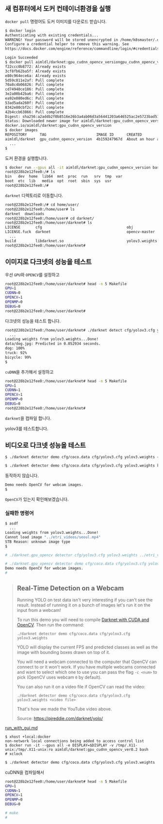 





## 새 컴퓨터에서 도커 컨테이너환경을 실행

`docker pull` 명령어도 도커 이미지를 다운로드 받습니다.

```bash
$ docker login
Authenticating with existing credentials...
WARNING! Your password will be stored unencrypted in /home/k8smaster/.docker/config.json.
Configure a credential helper to remove this warning. See
https://docs.docker.com/engine/reference/commandline/login/#credentials-store

Login Succeeded
$ docker pull aimldl/darknet:gpu_cudnn_opencv_versiongpu_cudnn_opencv_version: Pulling from aimldl/darknet
f22ccc0b8772: Already exists 
3cf8fb62ba5f: Already exists 
e80c964ece6a: Already exists 
5d59c811e2af: Pull complete 
70a8c4b06826: Pull complete 
cd74940ce186: Pull complete 
3e2a00b42ba6: Pull complete 
ea92e080ed6c: Pull complete 
53ad5ada260f: Pull complete 
8342e80cbf2c: Pull complete 
42b4ccb63866: Pull complete 
Digest: sha256:a2addb2f0b8516e26b3a4ab06d3a56441203a646525ac2e5723bad51d54be3c6
Status: Downloaded newer image for aimldl/darknet:gpu_cudnn_opencv_version
docker.io/aimldl/darknet:gpu_cudnn_opencv_version
$ docker images
REPOSITORY      TAG                       IMAGE ID      CREATED            SIZE
aimldl/darknet  gpu_cudnn_opencv_version  4b159247967d  About an hour ago  6.51GB
  ...
$
```

도커 환경을 실행합니다. 

```bash
$ docker run --gpus all -it aimldl/darknet:gpu_cudnn_opencv_version bash
root@228b2e12fee0:/# ls
bin   dev  home  lib64  mnt  proc  run   srv  tmp  var
boot  etc  lib   media  opt  root  sbin  sys  usr
root@228b2e12fee0:/#
```

`darknet` 디렉토리로 이동합니다.

```bash
root@228b2e12fee0:/# cd home/user/
root@228b2e12fee0:/home/user# ls
darknet  downloads
root@228b2e12fee0:/home/user# cd darknet/
root@228b2e12fee0:/home/user/darknet# ls
LICENSE       cfg                                       obj
LICENSE.fuck  darknet                                   opencv-master
  ...
build         libdarknet.so                             yolov3.weights
root@228b2e12fee0:/home/user/darknet#
```

## 이미지로 다크넷의 성능을 테스트

우선 `GPU`와 `OPENCV`를 설정하고 

```bash
root@228b2e12fee0:/home/user/darknet# head -n 5 Makefile 
GPU=1
CUDNN=0
OPENCV=1
OPENMP=0
DEBUG=0
root@228b2e12fee0:/home/user/darknet#
```

다크넷의 성능을 테스트 합니다.

```bash
root@228b2e12fee0:/home/user/darknet# ./darknet detect cfg/yolov3.cfg yolov3.weights data/dog.jpg
  ...
Loading weights from yolov3.weights...Done!
data/dog.jpg: Predicted in 0.052934 seconds.
dog: 100%
truck: 92%
bicycle: 99%
$
```

`cuDNN`을 추가해서 설정하고

```bash
root@228b2e12fee0:/home/user/darknet# head -n 5 Makefile 
GPU=1
CUDNN=1
OPENCV=1
OPENMP=0
DEBUG=0
root@228b2e12fee0:/home/user/darknet#
```

`darknet`을 컴파일 합니다.

 yolov3를 테스트합니다.



## 비디오로 다크넷 성능을 테스트

```bash
$ ./darknet detector demo cfg/coco.data cfg/yolov3.cfg yolov3.weights <video file>
```



```bash
$ ./darknet detector demo cfg/coco.data cfg/yolov3.cfg yolov3.weights kt_data/seoul.mp4 
```

동작하지 않습니다.

```bash
Demo needs OpenCV for webcam images.
$
```

`OpenCV`가 있는지 확인해보겠습니다.





### 실패한 명령어

```bash
$ asdf
  ...
Loading weights from yolov3.weights...Done!
Cannot load image "../etri_videos/seoul.mp4"
STB Reason: unknown image type
$
```



```bash
# ./darknet.gpu_opencv detector cfg/yolov3.cfg yolov3.weights ../etri_videos/seoul.mp4 

```

```bash
# ./darknet.gpu_opencv detector demo cfg/coco.data cfg/yolov3.cfg yolov3.weights ../etri_videos/seoul.mp4 
Demo needs OpenCV for webcam images.
#
```

> ## Real-Time Detection on a Webcam
>
> Running YOLO on test data isn't very interesting if you can't see the result. Instead of running it on a bunch of images let's run it on the input from a webcam!
>
> To run this demo you will need to compile [Darknet with CUDA and OpenCV](https://pjreddie.com/darknet/install/#cuda). Then run the command:
>
> ```
> ./darknet detector demo cfg/coco.data cfg/yolov3.cfg yolov3.weights
> ```
>
> YOLO will display the current FPS and predicted classes as well as the image with bounding boxes drawn on top of it.
>
> You will need a webcam connected to the computer that OpenCV can connect to or it won't work. If you have multiple webcams connected and want to select which one to use you can pass the flag `-c <num>` to pick (OpenCV uses webcam `0` by default).
>
> You can also run it on a video file if OpenCV can read the video:
>
> ```
> ./darknet detector demo cfg/coco.data cfg/yolov3.cfg yolov3.weights <video file>
> ```
>
> That's how we made the YouTube video above.
>
> Source: https://pjreddie.com/darknet/yolo/



[run_with_gui.md](../../../../how_to/run_with_gui.md)

```basj
$ xhost +local:docker
non-network local connections being added to access control list
$ docker run -it --gpus all -e DISPLAY=$DISPLAY -v /tmp/.X11-unix:/tmp/.X11-unix:ro aimldl/darknet:gpu_cudnn_opencv_ver0.2 bash
# xclock
```



```bash
$ ./darknet detector demo cfg/coco.data cfg/yolov3.cfg yolov3.weights ../etri_videos/seoul.mp4 > darknet-2021-02-15_mon.log
```

cuDNN을 컴파일해서

```bash
root@228b2e12fee0:/home/user/darknet# head -n 5 Makefile 
GPU=1
CUDNN=1
OPENCV=1
OPENMP=0
DEBUG=0
```

```bash
# make
#
```

